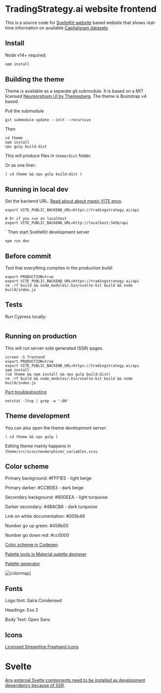# TradingStrategy.ai website frontend

This is a source code for [SvelteKit website](https://kit.svelte.dev/docs) based website that shows real-time information on available [Capitalgram datasets](https://mightyeagle.capitalgram.com/datasets).

## Install

Node v14+ required.

```sh
npm install
```

## Building the theme

Theme is available as a separate git submodule.
It is based on a MIT licensed [Neumorphism UI by Themesberg](https://github.com/themesberg/neumorphism-ui-bootstrap).
The theme is Bootstrap v4 based.

Pull the submodule

```shell
git submodule update --init --recursive
```

Then

```shell
cd theme
npm install
npx gulp build:dist
```

This will produce files in `theme/dist` folder.

Or as one liner:

```shell
( cd theme && npx gulp build:dist )
```

## Running in local dev

Set the backend URL. [Read about about magic VITE envs](https://stackoverflow.com/questions/68479217/how-to-load-environment-variables-in-svelte).

```shell
export VITE_PUBLIC_BACKEND_URL=https://tradingstrategy.ai/api

# Or if you run on localhost
export VITE_PUBLIC_BACKEND_URL=http://localhost:3456/api
```

`
Then start SvelteKit development server

```shell
npm run dev
```

## Before commit

Test that everything compiles in the production build:

```shell
export PRODUCTION=true
export VITE_PUBLIC_BACKEND_URL=https://tradingstrategy.ai/api
rm -rf build && node_modules/.bin/svelte-kit build && node build/index.js
```

## Tests

Run Cypress locally:

```shell

```

## Running on production

This will run server-side generated (SSR) pages.

```shell
screen -S frontend
export PRODUCTION=true
export VITE_PUBLIC_BACKEND_URL=https://tradingstrategy.ai/api
npm install
(cd theme && npm install && npx gulp build:dist)
rm -rf build && node_modules/.bin/svelte-kit build && node build/index.js
```

[Port troubleshooting](https://www.tecmint.com/find-out-which-process-listening-on-a-particular-port/)

```shell
netstat -ltnp | grep -w ':80'
```

## Theme development

You can also open the theme development server:

```shell
( cd theme && npx gulp )
```

Editing theme mainly happens in `theme/src/scss/neumorphism/_variables.scss`.

## Color scheme

Primary background: #FFF1E5 - light beige

Primary darker: #CCBEB3 - dark beige

Secondary background: #80DEEA - light turquoise

Darker secondary: #4BACB8 - dark turquoise

Link on white documentation: #005b49

Number go up green: #458b00

Number go down red: #cc0000

[Color scheme in Codepen](https://codepen.io/miohtama/pen/OJgpqNa)

[Palette tools in Material palette designer](https://material.io/resources/color/#!/?view.left=0&view.right=1&primary.color=eeb302&secondary.color=80DEEA)

[Palette generator](https://mycolor.space/?hex=%23FFF1E5&sub=1)

![colormap](./colormap.png?)]

## Fonts

Logo font: Saira Condensed

Headings: Exo 2

Body Text: Open Sans

## Icons

[Licensed Streamline Freehand icons](https://app.streamlinehq.com/icons/streamline-freehand)

# Svelte

[Any external Svelte components need to be installed as development dependency because of SSR](https://github.com/sveltejs/sapper-template#using-external-components).

```shell

```
